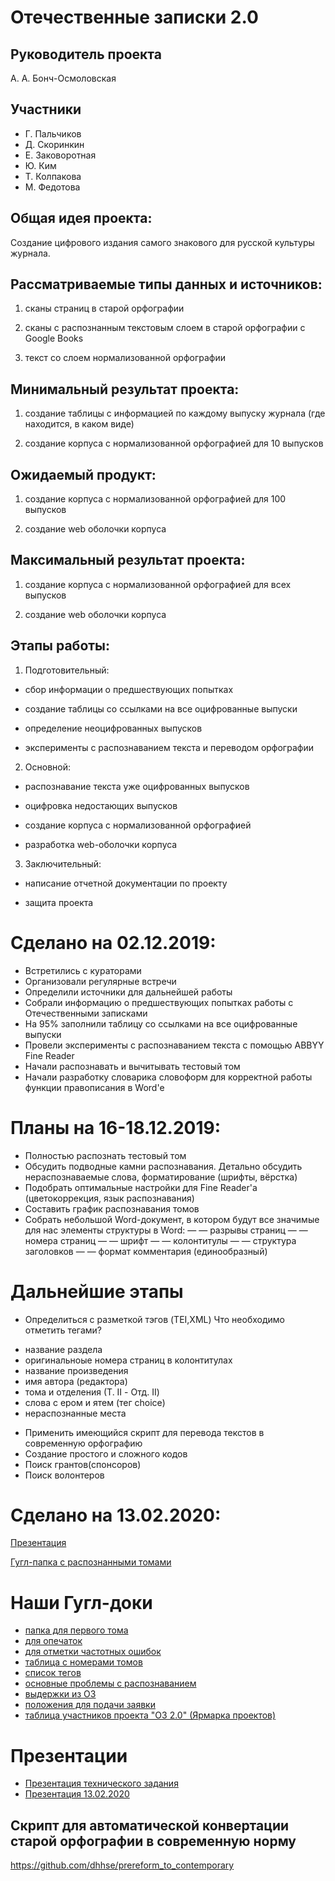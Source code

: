 # Отечественные записки 2.0
## Руководитель проекта
 А. А. Бонч-Осмоловская
## Участники
* Г. Пальчиков
* Д. Скоринкин
* Е. Заковоротная
* Ю. Ким
* Т. Колпакова
* М. Федотова

## Общая идея проекта:
Создание цифрового издания самого знакового для русской культуры журнала.

## Рассматриваемые типы данных и источников:
1. сканы страниц в старой орфографии

2. сканы с распознанным текстовым слоем в старой орфографии с Google Books

3. текст со слоем нормализованной орфографии

## Минимальный результат проекта:
1. создание таблицы с информацией по каждому выпуску журнала (где находится, в каком виде)

2. создание корпуса с нормализованной орфографией для 10 выпусков

## Ожидаемый продукт:
1. создание корпуса с нормализованной орфографией для 100 выпусков

2. создание  web оболочки корпуса

## Максимальный результат проекта:
1. создание корпуса с нормализованной орфографией для всех выпусков

2. создание  web оболочки корпуса

## Этапы работы:
1. Подготовительный:

* сбор информации о предшествующих попытках

* создание таблицы со ссылками на все оцифрованные выпуски

* определение неоцифрованных выпусков

* эксперименты с распознаванием текста и переводом орфографии

2. Основной:

* распознавание текста уже оцифрованных выпусков

* оцифровка недостающих выпусков

* создание корпуса с нормализованной орфографией

* разработка web-оболочки корпуса

3. Заключительный:

* написание отчетной документации по проекту

* защита проекта

# Сделано на 02.12.2019:

* Встретились с кураторами
* Организовали регулярные встречи
* Определили источники для дальнейшей работы
* Собрали информацию о предшествующих попытках работы с Отечественными записками
* На 95% заполнили таблицу со ссылками на все оцифрованные выпуски
* Провели эксперименты с распознаванием текста с помощью ABBYY Fine Reader
* Начали распознавать и вычитывать тестовый том
* Начали разработку словарика словоформ для корректной работы функции правописания в Word'e

# Планы на 16-18.12.2019: 
* Полностью распознать тестовый том
* Обсудить подводные камни распознавания. Детально обсудить нераспознаваемые слова, форматирование (шрифты, вёрстка)
* Подобрать оптимальные настройки для Fine Reader'a (цветокоррекция, язык распознавания)
* Составить график распознавания томов
* Собрать небольшой Word-документ, в котором будут все значимые для нас элементы структуры в Word:
— — разрывы страниц
— — номера страниц
— — шрифт
— — колонтитулы
— — структура заголовков
— — формат комментария (единообразный)


# Дальнейшие этапы
* Определиться с разметкой тэгов (TEI,XML)
Что необходимо отметить тегами?
- название раздела
- оригинальноые номера страниц в колонтитулах
- название произведения
- имя автора (редактора)
- тома и отделения (Т. II - Отд. II)
- слова с ером и ятем (тег choice)
- нераспознанные места
* Применить имеющийся скрипт для перевода текстов в современную орфографию
* Создание простого и сложного кодов
* Поиск грантов(спонсоров)
* Поиск волонтеров

# Сделано на 13.02.2020:
[Презентация](https://docs.google.com/presentation/d/1Fu4CikONCPeAPrj7Qvp1b3t9ex8azgPdHeGFD9Szdr8/edit#slide=id.g52bdcee6c3_0_0)

[Гугл-папка с распознанными томами](https://drive.google.com/drive/folders/17svGNpfBqkN_km5VC66Qec-Ck8_FXyrL)

# Наши Гугл-доки
- [папка для первого тома](https://drive.google.com/drive/u/0/folders/12pad-9EZRvJ2TcLsC4Vclv5KL0LNeeJ9)
- [для опечаток](https://docs.google.com/document/d/1YIW9JnEHyPXfiYjNLVXic4GCZ5krc5Rl-aWsaEcUZj8/edit)
- [для отметки частотных ошибок](https://docs.google.com/document/d/1EtkW6WYSqXvFNOa5Ciu0JSbnO6BjsyyRfBMeBtQD3pY/edit?usp=sharing)
- [таблица с номерами томов](https://docs.google.com/spreadsheets/d/1IiwFDuS5CN-La4fLHH_GnkegAll4KHnxhLJ2S8eJ46Y/edit?usp=sharing)
- [список тегов](https://docs.google.com/document/d/166ehlLOQG6A5BrfUWcwsMJR7k4vUdmSqboBPJ0PKkm8/edit)
- [основные проблемы с распознаванием](https://docs.google.com/document/d/1hxyunYEh6UzidO24GKbXRpQ3BVv1FK3dZhhH-iZOV8w/edit)
- [выдержки из ОЗ](https://docs.google.com/document/d/102HcgwrNVy2DrQeDVakcInLCf6LyfKkQ2VggL91pyUw/edit)
- [положения для подачи заявки](https://docs.google.com/document/d/1wHCsQd2EIRgeCWtShw4gby7YcmRbr5V_HvsnH6PUKW0/edit)
- [таблица участников проекта "ОЗ 2.0" (Ярмарка проектов)](https://docs.google.com/spreadsheets/d/1_dUaN1Qarl5qp1JPnn4QUNZFOLSFLX83M33zFnspxM0/edit?usp=sharing)

# Презентации
- [Презентация технического задания](https://docs.google.com/presentation/d/1o-GR7pnYCiljIjwS4WKwNQwBDLGqG6nIX5H8QdIlSNU/edit?usp=sharing)
- [Презентация 13.02.2020](https://docs.google.com/presentation/d/1Fu4CikONCPeAPrj7Qvp1b3t9ex8azgPdHeGFD9Szdr8/edit#slide=id.g52bdcee6c3_0_0)
## Скрипт для автоматической конвертации старой орфографии в современную норму
https://github.com/dhhse/prereform_to_contemporary
